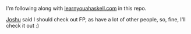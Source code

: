 I'm following along with [learnyouahaskell.com](http://learnyouahaskell.com) in
this repo.

[Joshu](https://twitter.com/shu) said I should check out FP, as have a lot of
other people, so, fine, I'll check it out :)
